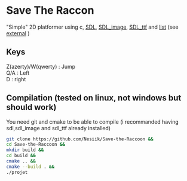 # Save The Raccon
"Simple" 2D platformer using c, [SDL](https://github.com/libsdl-org/SDL/tree/SDL2), [SDL_image](https://github.com/libsdl-org/SDL_image/tree/SDL2), [SDL_ttf](https://github.com/libsdl-org/SDL_ttf/tree/SDL2) and [list](https://github.com/jamesamcl/list/tree/master) (see [external](external/) )
## Keys
Z(azerty)/W(qwerty) : Jump  
Q/A : Left  
D : right
## Compilation (tested on linux, not windows but should work)
You need git and cmake to be able to compile (i recommanded having sdl,sdl_image and sdl_ttf already installed)  

```sh
git clone https://github.com/Nesiik/Save-the-Raccoon &&
cd Save-the-Raccoon &&
mkdir build &&
cd build &&
cmake .. &&
cmake --build . &&
./projet
```
